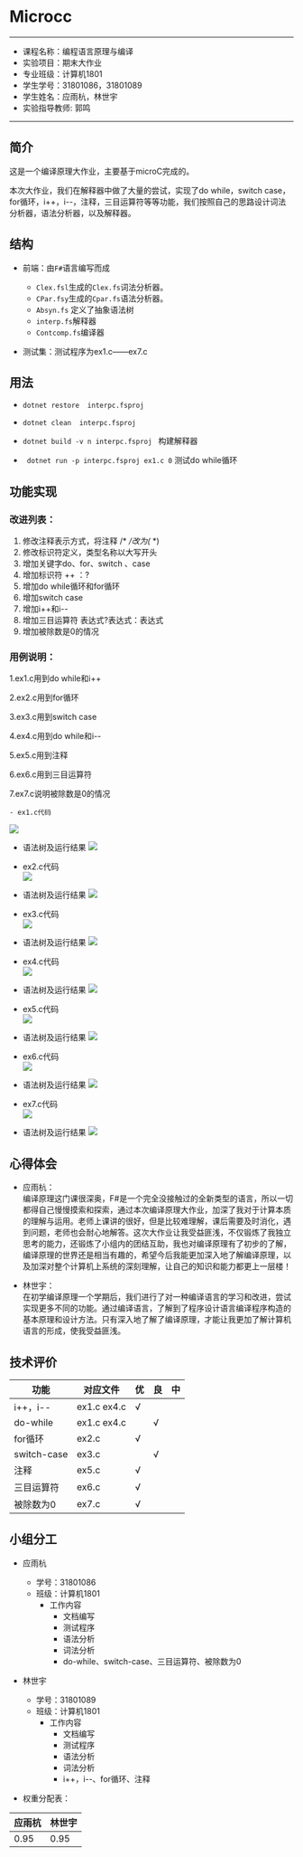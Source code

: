 # Microcc
---
- 课程名称：编程语言原理与编译
- 实验项目：期末大作业
- 专业班级：计算机1801
- 学生学号：31801086，31801089
- 学生姓名：应雨杭，林世宇
- 实验指导教师: 郭鸣
---

## 简介
这是一个编译原理大作业，主要基于microC完成的。

本次大作业，我们在解释器中做了大量的尝试，实现了do while，switch case，for循环，i++，i--，注释，三目运算符等等功能，我们按照自己的思路设计词法分析器，语法分析器，以及解释器。


## 结构
- 前端：由`F#`语言编写而成  
  - `Clex.fsl`生成的`Clex.fs`词法分析器。
  - `CPar.fsy`生成的`Cpar.fs`语法分析器。
  - `Absyn.fs` 定义了抽象语法树
  - `interp.fs`解释器
  - `Contcomp.fs`编译器


- 测试集：测试程序为ex1.c——ex7.c


## 用法
- ` dotnet restore  interpc.fsproj `
- ` dotnet clean  interpc.fsproj  `
- ` dotnet build -v n interpc.fsproj  `
构建解释器 

- ` dotnet run -p interpc.fsproj ex1.c 0`
测试do while循环




## 功能实现

### 改进列表：

1. 修改注释表示方式，将注释  /*   */改为(* *)
2. 修改标识符定义，类型名称以大写开头
3. 增加关键字do、for、switch 、case
4. 增加标识符 ++ ：?
5. 增加do while循环和for循环
6. 增加switch case
7. 增加i++和i--
8. 增加三目运算符   表达式?表达式：表达式
9. 增加被除数是0的情况


### 用例说明：

1.ex1.c用到do while和i++

2.ex2.c用到for循环

3.ex3.c用到switch case

4.ex4.c用到do while和i--

5.ex5.c用到注释

6.ex6.c用到三目运算符

7.ex7.c说明被除数是0的情况
  
  
	- ex1.c代码  
   ![](img/ex1-1.png)
  
  - 语法树及运行结果 
  ![](img/ex1-2.png )


  - ex2.c代码  
   ![](img/ex2-1.png)
  
  - 语法树及运行结果 
  ![](img/ex2-2.png )


  - ex3.c代码  
   ![](img/ex3-1.png)
  
  - 语法树及运行结果 
  ![](img/ex3-2.png )


  - ex4.c代码  
   ![](img/ex4-1.png)
  
  - 语法树及运行结果 
  ![](img/ex4-2.png )


  - ex5.c代码  
   ![](img/ex5-1.png)
  
  - 语法树及运行结果 
  ![](img/ex5-2.png )


  - ex6.c代码  
   ![](img/ex6-1.png)
  
  - 语法树及运行结果 
  ![](img/ex6-2.png )


  - ex7.c代码  
   ![](img/ex7-1.png)
  
  - 语法树及运行结果 
  ![](img/ex7-2.png )
  


 



## 心得体会
- 应雨杭：  
    编译原理这门课很深奥，F#是一个完全没接触过的全新类型的语言，所以一切都得自己慢慢摸索和探索，通过本次编译原理大作业，加深了我对于计算本质的理解与运用。老师上课讲的很好，但是比较难理解，课后需要及时消化，遇到问题，老师也会耐心地解答。这次大作业让我受益匪浅，不仅锻炼了我独立思考的能力，还锻炼了小组内的团结互助，我也对编译原理有了初步的了解，编译原理的世界还是相当有趣的，希望今后我能更加深入地了解编译原理，以及加深对整个计算机上系统的深刻理解，让自己的知识和能力都更上一层楼！
    


- 林世宇：  
    在初学编译原理一个学期后，我们进行了对一种编译语言的学习和改进，尝试实现更多不同的功能。通过编译语言，了解到了程序设计语言编译程序构造的基本原理和设计方法。只有深入地了解了编译原理，才能让我更加了解计算机语言的形成，使我受益匪浅。

    
## 技术评价

| 功能 | 对应文件 | 优  | 良  | 中  |
| ---- | -------- | --- | --- | --- |
|i++，i--|ex1.c ex4.c|√|||
|do-while|ex1.c ex4.c||√||
|for循环|ex2.c|√|||
|switch-case|ex3.c||√||
|注释|ex5.c|√|||
|三目运算符|ex6.c|√|||
|被除数为0|ex7.c|√|||
## 小组分工

- 应雨杭
  - 学号：31801086
  - 班级：计算机1801
    - 工作内容
      - 文档编写
      - 测试程序
      - 语法分析
      - 词法分析
      - do-while、switch-case、三目运算符、被除数为0
- 林世宇
  - 学号：31801089
  - 班级：计算机1801
    - 工作内容
      - 文档编写
      - 测试程序
      - 语法分析
      - 词法分析
      - i++，i--、for循环、注释
  
- 权重分配表：  

| 应雨杭 | 林世宇 |
| ------ | ------ |
| 0.95  | 0.95   |
